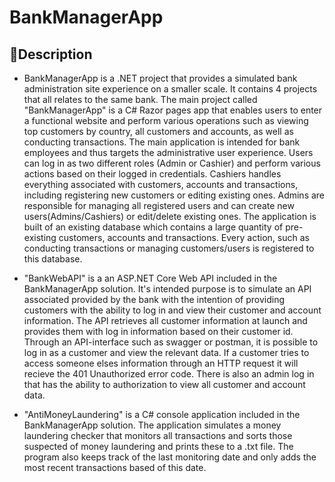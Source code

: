 # BankManagerApp

## 📃Description
* BankManagerApp is a .NET project that provides a simulated bank administration site experience on a smaller scale. It contains 4 projects that all relates to the same bank. The main project called "BankManagerApp" is a C# Razor pages app that enables users to enter a functional website and perform various operations such as viewing top customers by country, all customers and accounts, as well as conducting transactions. The main application is intended for bank employees and thus targets the administrative user experience. Users can log in as two different roles (Admin or Cashier) and perform various actions based on their logged in credentials. Cashiers handles everything associated with customers, accounts and transactions, including registering new customers or editing existing ones. Admins are responsible for managing all registered users and can create new users(Admins/Cashiers) or edit/delete existing ones. The application is built of an existing database which contains a large quantity of pre-existing customers, accounts and transactions. Every action, such as conducting transactions or managing customers/users is registered to this database.        


* "BankWebAPI" is a an ASP.NET Core Web API included in the BankManagerApp solution. It's intended purpose is to simulate an API associated provided by the bank with the intention of providing customers with the ability to log in and view their customer and account information. The API retrieves all customer information at launch and provides them with log in information based on their customer id. Through an API-interface such as swagger or postman, it is possible to log in as a customer and view the relevant data. If a customer tries to access someone elses information through an HTTP request it will recieve the 401 Unauthorized error code. There is also an admin log in that has the ability to authorization to view all customer and account data.      


* "AntiMoneyLaundering" is a C# console application included in the BankManagerApp solution. The application simulates a money laundering checker that monitors all transactions and sorts those suspected of money laundering and prints these to a .txt file. The program also keeps track of the last monitoring date and only adds the most recent transactions based of this date. 
